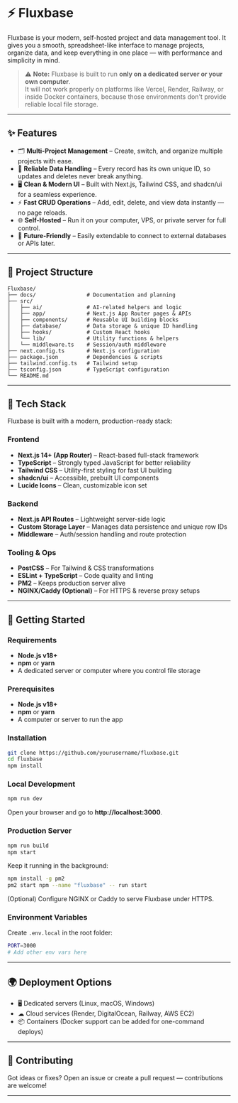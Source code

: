 # ⚡ Fluxbase


Fluxbase is your modern, self-hosted project and data management tool. It gives you a smooth, spreadsheet-like interface to manage projects, organize data, and keep everything in one place — with performance and simplicity in mind.

> ⚠ **Note:** Fluxbase is built to run **only on a dedicated server or your own computer**.  
> It will not work properly on platforms like Vercel, Render, Railway, or inside Docker containers, because those environments don't provide reliable local file storage.

---

## ✨ Features

- 🗂 **Multi-Project Management** – Create, switch, and organize multiple projects with ease.  
- 🔑 **Reliable Data Handling** – Every record has its own unique ID, so updates and deletes never break anything.  
- 🖥 **Clean & Modern UI** – Built with Next.js, Tailwind CSS, and shadcn/ui for a seamless experience.  
- ⚡ **Fast CRUD Operations** – Add, edit, delete, and view data instantly — no page reloads.  
- 🌐 **Self-Hosted** – Run it on your computer, VPS, or private server for full control.  
- 🔌 **Future-Friendly** – Easily extendable to connect to external databases or APIs later.  

---

## 📂 Project Structure

```
Fluxbase/
├── docs/                # Documentation and planning
├── src/
│   ├── ai/              # AI-related helpers and logic
│   ├── app/             # Next.js App Router pages & APIs
│   ├── components/      # Reusable UI building blocks
│   ├── database/        # Data storage & unique ID handling
│   ├── hooks/           # Custom React hooks
│   └── lib/             # Utility functions & helpers
│   └── middleware.ts    # Session/auth middleware
├── next.config.ts       # Next.js configuration
├── package.json         # Dependencies & scripts
├── tailwind.config.ts   # Tailwind setup
├── tsconfig.json        # TypeScript configuration
└── README.md
```

---

## 🧩 Tech Stack

Fluxbase is built with a modern, production-ready stack:

### Frontend
- **Next.js 14+ (App Router)** – React-based full-stack framework  
- **TypeScript** – Strongly typed JavaScript for better reliability  
- **Tailwind CSS** – Utility-first styling for fast UI building  
- **shadcn/ui** – Accessible, prebuilt UI components  
- **Lucide Icons** – Clean, customizable icon set  

### Backend
- **Next.js API Routes** – Lightweight server-side logic  
- **Custom Storage Layer** – Manages data persistence and unique row IDs  
- **Middleware** – Auth/session handling and route protection  

### Tooling & Ops
- **PostCSS** – For Tailwind & CSS transformations  
- **ESLint + TypeScript** – Code quality and linting  
- **PM2** – Keeps production server alive  
- **NGINX/Caddy (Optional)** – For HTTPS & reverse proxy setups  

---

## 🚀 Getting Started

### Requirements

- **Node.js v18+**
- **npm** or **yarn**
- A dedicated server or computer where you control file storage

### Prerequisites

- **Node.js v18+**
- **npm** or **yarn**
- A computer or server to run the app

### Installation

```bash
git clone https://github.com/yourusername/fluxbase.git
cd fluxbase
npm install
```

### Local Development

```bash
npm run dev
```

Open your browser and go to **http://localhost:3000**.

### Production Server

```bash
npm run build
npm start
```

Keep it running in the background:

```bash
npm install -g pm2
pm2 start npm --name "fluxbase" -- run start
```

(Optional) Configure NGINX or Caddy to serve Fluxbase under HTTPS.

### Environment Variables

Create `.env.local` in the root folder:

```bash
PORT=3000
# Add other env vars here
```

---

## 🌍 Deployment Options

- 🖥 Dedicated servers (Linux, macOS, Windows)  
- ☁ Cloud services (Render, DigitalOcean, Railway, AWS EC2)  
- 📦 Containers (Docker support can be added for one-command deploys)  

---

## 👥 Contributing

Got ideas or fixes? Open an issue or create a pull request — contributions are welcome!

---
